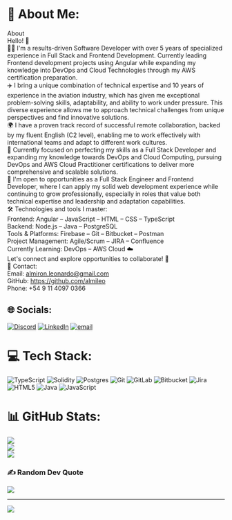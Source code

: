 # 💫 About Me:
About<br>Hello! 👋<br>👨‍💻 I'm a results-driven Software Developer with over 5 years of specialized experience in Full Stack and Frontend Development. Currently leading Frontend development projects using Angular while expanding my knowledge into DevOps and Cloud Technologies through my AWS certification preparation.<br>✈️ I bring a unique combination of technical expertise and 10 years of experience in the aviation industry, which has given me exceptional problem-solving skills, adaptability, and ability to work under pressure. This diverse experience allows me to approach technical challenges from unique perspectives and find innovative solutions.<br>🌍 I have a proven track record of successful remote collaboration, backed by my fluent English (C2 level), enabling me to work effectively with international teams and adapt to different work cultures.<br>🎯 Currently focused on perfecting my skills as a Full Stack Developer and expanding my knowledge towards DevOps and Cloud Computing, pursuing DevOps and AWS Cloud Practitioner certifications to deliver more comprehensive and scalable solutions.<br>🚀 I'm open to opportunities as a Full Stack Engineer and Frontend Developer, where I can apply my solid web development experience while continuing to grow professionally, especially in roles that value both technical expertise and leadership and adaptation capabilities.<br>🛠️ Technologies and tools I master:<br>Frontend: Angular – JavaScript – HTML – CSS – TypeScript<br>Backend: Node.js – Java – PostgreSQL<br>Tools & Platforms: Firebase – Git – Bitbucket – Postman<br>Project Management: Agile/Scrum – JIRA – Confluence<br>Currently Learning: DevOps – AWS Cloud ☁️<br>Let's connect and explore opportunities to collaborate! 🤝<br>📩 Contact:<br>Email: almiron.leonardo@gmail.com<br>GitHub: https://github.com/almileo<br>Phone: +54 9 11 4097 0366


## 🌐 Socials:
[![Discord](https://img.shields.io/badge/Discord-%237289DA.svg?logo=discord&logoColor=white)](https://discord.gg/0xleito) [![LinkedIn](https://img.shields.io/badge/LinkedIn-%230077B5.svg?logo=linkedin&logoColor=white)](https://linkedin.com/in/https://www.linkedin.com/in/leonardo-almiron) [![email](https://img.shields.io/badge/Email-D14836?logo=gmail&logoColor=white)](mailto:almiron.leonardo@gmail.com) 

# 💻 Tech Stack:
![TypeScript](https://img.shields.io/badge/typescript-%23007ACC.svg?style=for-the-badge&logo=typescript&logoColor=white) ![Solidity](https://img.shields.io/badge/Solidity-%23363636.svg?style=for-the-badge&logo=solidity&logoColor=white) ![Postgres](https://img.shields.io/badge/postgres-%23316192.svg?style=for-the-badge&logo=postgresql&logoColor=white) ![Git](https://img.shields.io/badge/git-%23F05033.svg?style=for-the-badge&logo=git&logoColor=white) ![GitLab](https://img.shields.io/badge/gitlab-%23181717.svg?style=for-the-badge&logo=gitlab&logoColor=white) ![Bitbucket](https://img.shields.io/badge/bitbucket-%230047B3.svg?style=for-the-badge&logo=bitbucket&logoColor=white) ![Jira](https://img.shields.io/badge/jira-%230A0FFF.svg?style=for-the-badge&logo=jira&logoColor=white) ![HTML5](https://img.shields.io/badge/html5-%23E34F26.svg?style=for-the-badge&logo=html5&logoColor=white) ![Java](https://img.shields.io/badge/java-%23ED8B00.svg?style=for-the-badge&logo=openjdk&logoColor=white) ![JavaScript](https://img.shields.io/badge/javascript-%23323330.svg?style=for-the-badge&logo=javascript&logoColor=%23F7DF1E)
# 📊 GitHub Stats:
![](https://github-readme-stats.vercel.app/api?username=almileo&theme=dark&hide_border=false&include_all_commits=false&count_private=false)<br/>
![](https://nirzak-streak-stats.vercel.app/?user=almileo&theme=dark&hide_border=false)<br/>
![](https://github-readme-stats.vercel.app/api/top-langs/?username=almileo&theme=dark&hide_border=false&include_all_commits=false&count_private=false&layout=compact)

### ✍️ Random Dev Quote
![](https://quotes-github-readme.vercel.app/api?type=horizontal&theme=radical)

---
[![](https://visitcount.itsvg.in/api?id=almileo&icon=0&color=1)](https://visitcount.itsvg.in)

<!-- Proudly created with GPRM ( https://gprm.itsvg.in ) -->

